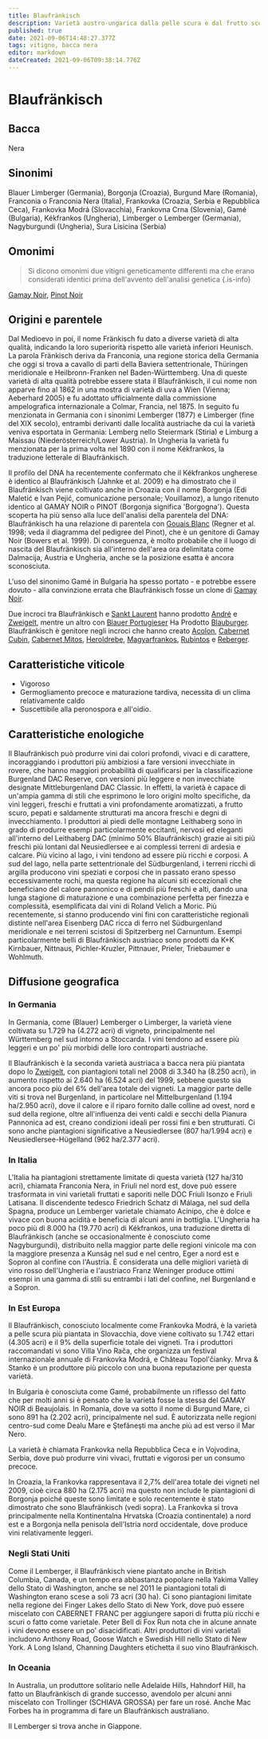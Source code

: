 ```yaml
---
title: Blaufränkisch
description: Varietà austro-ungarica dalla pelle scura e dal frutto scuro, sempre più coltivata e vinificata, che sta guadagnando terreno.
published: true
date: 2021-09-06T14:48:27.377Z
tags: vitigno, bacca nera
editor: markdown
dateCreated: 2021-09-06T09:38:14.776Z
---
```


# Blaufränkisch

## Bacca
Nera

## Sinonimi
Blauer Limberger (Germania), Borgonja (Croazia), Burgund Mare (Romania), Franconia o Franconia Nera (Italia), Frankovka (Croazia, Serbia e Repubblica Ceca), Frankovka Modrá (Slovacchia), Frankovna Crna (Slovenia), Gamé (Bulgaria), Kékfrankos (Ungheria), Limberger o Lemberger (Germania), Nagyburgundi (Ungheria), Sura Lisicina (Serbia)

## Omonimi
> Si dicono omonimi due vitigni geneticamente differenti ma che erano considerati identici prima dell'avvento dell'analisi genetica
{.is-info}

[Gamay Noir](/vitigni/bacca-nera/gamay-noir), [Pinot Noir](/vitigni/Francia/bacca-nera/pinot-noir)

## Origini e parentele
Dal Medioevo in poi, il nome Fränkisch fu dato a diverse varietà di alta qualità, indicando la loro superiorità rispetto alle varietà inferiori Heunisch. La parola Fränkisch deriva da Franconia, una regione storica della Germania che oggi si trova a cavallo di parti della Baviera settentrionale, Thüringen meridionale e Heilbronn-Franken nel Baden-Württemberg. Una di queste varietà di alta qualità potrebbe essere stata il Blaufränkisch, il cui nome non apparve fino al 1862 in una mostra di varietà di uva a Wien (Vienna; Aeberhard 2005) e fu adottato ufficialmente dalla commissione ampelografica internazionale a Colmar, Francia, nel 1875. In seguito fu menzionata in Germania con i sinonimi Lemberger (1877) e Limberger (fine del XIX secolo), entrambi derivanti dalle località austriache da cui la varietà veniva esportata in Germania: Lemberg nello Steiermark (Stiria) e Limburg a Maissau (Niederösterreich/Lower Austria). In Ungheria la varietà fu menzionata per la prima volta nel 1890 con il nome Kékfrankos, la traduzione letterale di Blaufränkisch.

Il profilo del DNA ha recentemente confermato che il Kékfrankos ungherese è identico al Blaufränkisch (Jahnke et al. 2009) e ha dimostrato che il Blaufränkisch viene coltivato anche in Croazia con il nome Borgonja (Edi Maletić e Ivan Pejić, comunicazione personale; Vouillamoz), a lungo ritenuto identico al GAMAY NOIR o PINOT (Borgonja significa 'Borgogna'). Questa scoperta ha più senso alla luce dell'analisi della parentela del DNA: Blaufränkisch ha una relazione di parentela con [Gouais Blanc](/vitigni/bacca-bianca/gouais-blanc) (Regner et al. 1998; veda il diagramma del pedigree del Pinot), che è un genitore di Gamay Noir (Bowers et al. 1999). Di conseguenza, è molto probabile che il luogo di nascita del Blaufränkisch sia all'interno dell'area ora delimitata come Dalmacija, Austria e Ungheria, anche se la posizione esatta è ancora sconosciuta.

L'uso del sinonimo Gamé in Bulgaria ha spesso portato - e potrebbe essere dovuto - alla convinzione errata che Blaufränkisch fosse un clone di [Gamay Noir](/vitigni/bacca-nera/gamay-noir).

Due incroci tra Blaufränkisch e [Sankt Laurent](/vitigni/bacca-nera/sankt-laurent) hanno prodotto [André](/vitigni/bacca-nera/andre) e [Zweigelt](/vitigni/bacca-nera/zweigelt), mentre un altro con [Blauer Portugieser](/vitigni/Austria/bacca-nera/blauer-portugieser) Ha Prodotto [Blauburger](vitigni/bacca-nera/blauburger). Blaufränkisch è genitore negli incroci che hanno creato [Acolon](/vitigni/bacca-nera/acolon), [Cabernet Cubin](/vitigni/Francia/bacca-nera/cabernet-cubin), [Cabernet Mitos](/vitigni/Francia/bacca-nera/cabernet-mitos), [Heroldrebe](/vitigni/bacca-nera/heroldrebe), [Magyarfrankos](/vitigni/bacca-nera/magyafrankos), [Rubintos](/vitigni/bacca-nera/rubintos) e [Reberger](/vitigni/bacca-nera/reberger).

## Caratteristiche viticole

- Vigoroso
- Germogliamento precoce e maturazione tardiva, necessita di un clima relativamente caldo 
- Suscettibile alla peronospora e all'oidio.

## Caratteristiche enologiche

Il Blaufränkisch può produrre vini dai colori profondi, vivaci e di carattere, incoraggiando i produttori più ambiziosi a fare versioni invecchiate in rovere, che hanno maggiori probabilità di qualificarsi per la classificazione Burgenland DAC Reserve, con versioni più leggere e non invecchiate designate Mittleburgenland DAC Classic. In effetti, la varietà è capace di un'ampia gamma di stili che esprimono le loro origini molto specifiche, da vini leggeri, freschi e fruttati a vini profondamente aromatizzati, a frutto scuro, pepati e saldamente strutturati ma ancora freschi e degni di invecchiamento. I produttori ai piedi delle montagne Leithaberg sono in grado di produrre esempi particolarmente eccitanti, nervosi ed eleganti all'interno del Leithaberg DAC (minimo 50% Blaufränkisch) grazie ai siti più freschi più lontani dal Neusiedlersee e ai complessi terreni di ardesia e calcare. Più vicino al lago, i vini tendono ad essere più ricchi e corposi. A sud del lago, nella parte settentrionale del Südburgenland, i terreni ricchi di argilla producono vini speziati e corposi che in passato erano spesso eccessivamente rochi, ma questa regione ha alcuni siti eccezionali che beneficiano del calore pannonico e di pendii più freschi e alti, dando una lunga stagione di maturazione e una combinazione perfetta per finezza e complessità, esemplificata dai vini di Roland Velich a Moric. Più recentemente, si stanno producendo vini fini con caratteristiche regionali distinte nell'area Eisenberg DAC ricca di ferro nel Südburgenland meridionale e nei terreni scistosi di Spitzerberg nel Carnuntum. Esempi particolarmente belli di Blaufränkisch austriaco sono prodotti da K+K Kirnbauer, Nittnaus, Pichler-Kruzler, Pittnauer, Prieler, Triebaumer e Wohlmuth.

## Diffusione geografica 

### In Germania

In Germania, come (Blauer) Lemberger o Limberger, la varietà viene coltivata su 1.729 ha (4.272 acri) di vigneto, principalmente nel Württemberg nel sud intorno a Stoccarda. I vini tendono ad essere più leggeri e un po' più morbidi delle loro controparti austriache.

Il Blaufränkisch è la seconda varietà austriaca a bacca nera più piantata dopo lo [Zweigelt](/vitigni/bacca-nera/zweigelt), con piantagioni totali nel 2008 di 3.340 ha (8.250 acri), in aumento rispetto ai 2.640 ha (6.524 acri) del 1999, sebbene questo sia ancora poco più del 6% dell'area totale dei vigneti. La maggior parte delle viti si trova nel Burgenland, in particolare nel Mittelburgenland (1.194 ha/2.950 acri), dove il calore e il riparo fornito dalle colline ad ovest, nord e sud della regione, oltre all'influenza dei venti caldi e secchi della Pianura Pannonica ad est, creano condizioni ideali per rossi fini e ben strutturati. Ci sono anche piantagioni significative a Neusiedlersee (807 ha/1.994 acri) e Neusiedlersee-Hügelland (962 ha/2.377 acri).

### In Italia

L'Italia ha piantagioni strettamente limitate di questa varietà (127 ha/310 acri), chiamata Franconia Nera, in Friuli nel nord est, dove può essere trasformata in vini varietali fruttati e saporiti nelle DOC Friuli Isonzo e Friuli Latisana. Il discendente tedesco Friedrich Schatz di Málaga, nel sud della Spagna, produce un Lemberger varietale chiamato Acinipo, che è dolce e vivace con buona acidità e beneficia di alcuni anni in bottiglia.
L'Ungheria ha poco più di 8.000 ha (19.770 acri) di Kékfrankos, una traduzione diretta di Blaufränkisch (anche se occasionalmente è conosciuto come Nagyburgundi), distribuito nella maggior parte delle regioni vinicole ma con la maggiore presenza a Kunság nel sud e nel centro, Eger a nord est e Sopron al confine con l'Austria. È considerata una delle migliori varietà di vino rosso dell'Ungheria e l'austriaco Franz Weninger produce ottimi esempi in una gamma di stili su entrambi i lati del confine, nel Burgenland e a Sopron.

### In Est Europa

Il Blaufränkisch, conosciuto localmente come Frankovka Modrá, è la varietà a pelle scura più piantata in Slovacchia, dove viene coltivato su 1.742 ettari (4.305 acri) e il 9% della superficie totale dei vigneti. Tra i produttori raccomandati vi sono Villa Vino Rača, che organizza un festival internazionale annuale di Frankovka Modrá, e Château Topol'čianky. Mrva & Stanko è un produttore più piccolo con una buona reputazione per questa varietà.

In Bulgaria è conosciuta come Gamé, probabilmente un riflesso del fatto che per molti anni si è pensato che la varietà fosse la stessa del GAMAY NOIR di Beaujolais. In Romania, dove va sotto il nome di Burgund Mare, ci sono 891 ha (2.202 acri), principalmente nel sud. È autorizzata nelle regioni centro-sud come Dealu Mare e Ştefăneşti ma anche più ad est verso il Mar Nero.

La varietà è chiamata Frankovka nella Repubblica Ceca e in Vojvodina, Serbia, dove può produrre vini vivaci, fruttati e vigorosi per un consumo precoce.

In Croazia, la Frankovka rappresentava il 2,7% dell'area totale dei vigneti nel 2009, cioè circa 880 ha (2.175 acri) ma questo non include le piantagioni di Borgonja poiché queste sono limitate e solo recentemente è stato dimostrato che sono Blaufränkisch (vedi sopra). La Frankovka si trova principalmente nella Kontinentalna Hrvatska (Croazia continentale) a nord est e a Borgonja nella penisola dell'Istria nord occidentale, dove produce vini relativamente leggeri.

### Negli Stati Uniti

Come il Lemberger, il Blaufränkisch viene piantato anche in British Columbia, Canada, e un tempo era abbastanza popolare nella Yakima Valley dello Stato di Washington, anche se nel 2011 le piantagioni totali di Washington erano scese a soli 73 acri (30 ha). Ci sono piantagioni limitate nella regione dei Finger Lakes dello Stato di New York, dove può essere miscelato con CABERNET FRANC per aggiungere sapori di frutta più ricchi e scuri o fatto come varietale. Peter Bell di Fox Run nota che in alcune annate i vini devono essere un po' disacidificati. Altri produttori di vini varietali includono Anthony Road, Goose Watch e Swedish Hill nello Stato di New York. A Long Island, Channing Daughters etichetta il suo vino Blaufränkisch.

### In Oceania 

In Australia, un produttore solitario nelle Adelaide Hills, Hahndorf Hill, ha fatto un Blaufränkisch di grande successo, avendolo per alcuni anni miscelato con Trollinger (SCHIAVA GROSSA) per fare un rosé. Anche Mac Forbes ha in programma di fare un Blaufränkisch australiano.

Il Lemberger si trova anche in Giappone.


